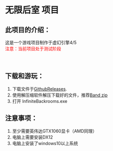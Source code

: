 # 无限后室 项目

## 此项目的介绍：
这是一个游戏项目制作于虚幻引擎4/5
<br>
<font color=red>注意：当前项目处于测试阶段</font>
<br>
<br>
<br>

## 下载和游玩：
1. 下载文件于[GithubReleases](https://github.com/dhhonghuo/Infinite-Backrooms/releases/).
2. 使用解压缩软件解压下载好的文件，推荐[Band zip](https://www.bandisoft.com/bandizip/)
3. 打开 InfiniteBackrooms.exe

## 注意事项：
1. 至少需要英伟达GTX1060显卡（AMD同理）
2. 电脑上需要安装DX12
3. 电脑上安装了windows10以上系统